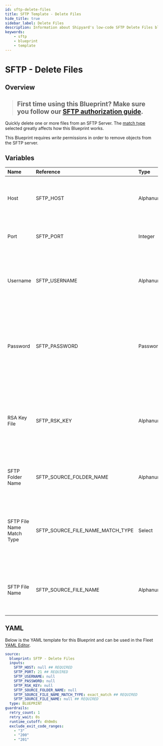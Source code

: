 ```yaml
---
id: sftp-delete-files
title: SFTP Template - Delete Files
hide_title: true
sidebar_label: Delete Files
description: Information about Shipyard's low-code SFTP Delete Files blueprint. Quickly delete one or more files from an SFTP Server. Once the vessel has run successfully, the results cannot be undone.
keywords:
    - sftp
    - blueprint
    - template
---
```


# SFTP - Delete Files

## Overview

> ## **First time using this Blueprint? Make sure you follow our [SFTP authorization guide](https://www.shipyardapp.com/docs/blueprint-library/sftp/sftp-authorization/)**.

Quickly delete one or more files from an SFTP Server. The [match type](https://www.shipyardapp.com/docs/reference/blueprint-library/match-type/) selected greatly affects how this Blueprint works.

This Blueprint requires _write_ permissions in order to remove objects from the SFTP server.



## Variables

| Name | Reference | Type | Required | Default | Options | Description |
|:---|:---|:---|:---|:---|:---|:---|
| Host | SFTP_HOST | Alphanumeric | :white_check_mark: | - | - | The domain or the IP address of the FTP Server you want to connect to. |
| Port | SFTP_PORT | Integer | :white_check_mark: | 21 | - | Number for the port to connect to. `21` is used by default. |
| Username | SFTP_USERNAME | Alphanumeric | :heavy_minus_sign: | - | - | Value of the configured username in the FTP server. Can be left blank if the RSA Key is provided |
| Password | SFTP_PASSWORD | Password | :heavy_minus_sign: | - | - | Value of the configured password associated to the username on the FTP server. Can be left blank if the RSA Key file is provided |
| RSA Key File | SFTP_RSK_KEY | Alphanumeric | :heavy_minus_sign: | - | - | The private key file used to authenticate via ssh into the SFTP server. Can be used in place of the Username and Password. |
| SFTP Folder Name | SFTP_SOURCE_FOLDER_NAME | Alphanumeric | :heavy_minus_sign: | - | - | Name of the folder where the file is stored in the SFTP server. |
| SFTP File Name Match Type | SFTP_SOURCE_FILE_NAME_MATCH_TYPE | Select | :white_check_mark: | `exact_match` | Exact Match: `exact_match`<br></br><br></br>Regex Match: `regex_match` | Determines if the text in "FTP File Name" will look for one file with exact match, or multiple files using regex. |
| SFTP File Name | SFTP_SOURCE_FILE_NAME | Alphanumeric | :white_check_mark: | - | - | Name of the target file in the FTP server. Can be regex if "Match Type" is set accordingly. |


## YAML

Below is the YAML template for this Blueprint and can be used in the Fleet [YAML Editor](../../reference/fleets.md#yaml-editor).

```yaml
source:
  blueprint: SFTP - Delete Files
  inputs:
    SFTP_HOST: null ## REQUIRED
    SFTP_PORT: 21 ## REQUIRED
    SFTP_USERNAME: null 
    SFTP_PASSWORD: null 
    SFTP_RSK_KEY: null 
    SFTP_SOURCE_FOLDER_NAME: null 
    SFTP_SOURCE_FILE_NAME_MATCH_TYPE: exact_match ## REQUIRED
    SFTP_SOURCE_FILE_NAME: null ## REQUIRED
  type: BLUEPRINT
guardrails:
  retry_count: 1
  retry_wait: 0s
  runtime_cutoff: 4h0m0s
  exclude_exit_code_ranges:
    - "3"
    - "200"
    - "201"
```
